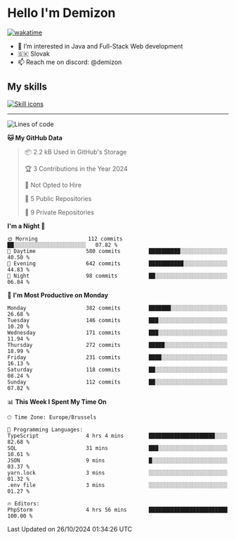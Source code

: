 # Hello I'm Demizon
[![wakatime](https://wakatime.com/badge/user/6ad1949f-d6d7-44f9-9eee-c35e54cc499b.svg)](https://wakatime.com/@6ad1949f-d6d7-44f9-9eee-c35e54cc499b)
- 👀 I’m interested in Java and Full-Stack Web development
- 🇸🇰 Slovak
- 📫 Reach me on discord: @demizon

## My skills
[![Skill icons](https://skillicons.dev/icons?i=java,js,ts,html,css,react,nextjs,tailwind,supabase,py,git,docker,linux,mysql,postgres,mongo&theme=dark)](https://github.com/Demizon3433)

---

<!--START_SECTION:waka-->
![Lines of code](https://img.shields.io/badge/From%20Hello%20World%20I%27ve%20Written-402.9%20thousand%20lines%20of%20code-blue)

**🐱 My GitHub Data** 

> 📦 2.2 kB Used in GitHub's Storage 
 > 
> 🏆 3 Contributions in the Year 2024
 > 
> 🚫 Not Opted to Hire
 > 
> 📜 5 Public Repositories 
 > 
> 🔑 9 Private Repositories 
 > 
**I'm a Night 🦉** 

```text
🌞 Morning                112 commits         ██░░░░░░░░░░░░░░░░░░░░░░░   07.82 % 
🌆 Daytime                580 commits         ██████████░░░░░░░░░░░░░░░   40.50 % 
🌃 Evening                642 commits         ███████████░░░░░░░░░░░░░░   44.83 % 
🌙 Night                  98 commits          ██░░░░░░░░░░░░░░░░░░░░░░░   06.84 % 
```
📅 **I'm Most Productive on Monday** 

```text
Monday                   382 commits         ███████░░░░░░░░░░░░░░░░░░   26.68 % 
Tuesday                  146 commits         ███░░░░░░░░░░░░░░░░░░░░░░   10.20 % 
Wednesday                171 commits         ███░░░░░░░░░░░░░░░░░░░░░░   11.94 % 
Thursday                 272 commits         █████░░░░░░░░░░░░░░░░░░░░   18.99 % 
Friday                   231 commits         ████░░░░░░░░░░░░░░░░░░░░░   16.13 % 
Saturday                 118 commits         ██░░░░░░░░░░░░░░░░░░░░░░░   08.24 % 
Sunday                   112 commits         ██░░░░░░░░░░░░░░░░░░░░░░░   07.82 % 
```


📊 **This Week I Spent My Time On** 

```text
🕑︎ Time Zone: Europe/Brussels

💬 Programming Languages: 
TypeScript               4 hrs 4 mins        █████████████████████░░░░   82.68 % 
SQL                      31 mins             ███░░░░░░░░░░░░░░░░░░░░░░   10.61 % 
JSON                     9 mins              █░░░░░░░░░░░░░░░░░░░░░░░░   03.37 % 
yarn.lock                3 mins              ░░░░░░░░░░░░░░░░░░░░░░░░░   01.32 % 
.env file                3 mins              ░░░░░░░░░░░░░░░░░░░░░░░░░   01.27 % 

🔥 Editors: 
PhpStorm                 4 hrs 56 mins       █████████████████████████   100.00 % 
```


 Last Updated on 26/10/2024 01:34:26 UTC
<!--END_SECTION:waka-->

